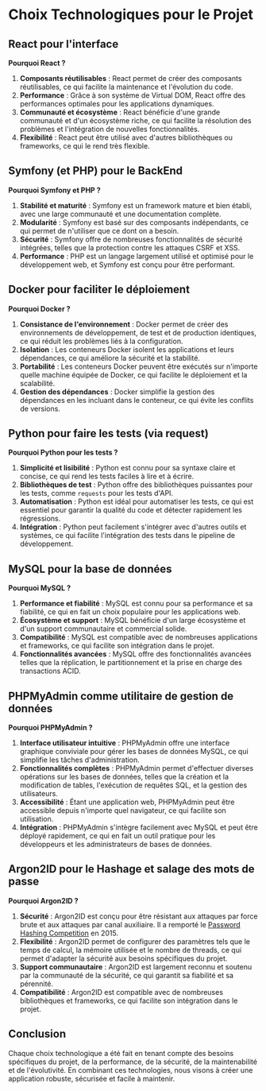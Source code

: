 # Choix Technologiques pour le Projet

## React pour l'interface

**Pourquoi React ?**

1. **Composants réutilisables** : React permet de créer des composants réutilisables, ce qui facilite la maintenance et l'évolution du code.
2. **Performance** : Grâce à son système de Virtual DOM, React offre des performances optimales pour les applications dynamiques.
3. **Communauté et écosystème** : React bénéficie d'une grande communauté et d'un écosystème riche, ce qui facilite la résolution des problèmes et l'intégration de nouvelles fonctionnalités.
4. **Flexibilité** : React peut être utilisé avec d'autres bibliothèques ou frameworks, ce qui le rend très flexible.

## Symfony (et PHP) pour le BackEnd

**Pourquoi Symfony et PHP ?**

1. **Stabilité et maturité** : Symfony est un framework mature et bien établi, avec une large communauté et une documentation complète.
2. **Modularité** : Symfony est basé sur des composants indépendants, ce qui permet de n'utiliser que ce dont on a besoin.
3. **Sécurité** : Symfony offre de nombreuses fonctionnalités de sécurité intégrées, telles que la protection contre les attaques CSRF et XSS.
4. **Performance** : PHP est un langage largement utilisé et optimisé pour le développement web, et Symfony est conçu pour être performant.

## Docker pour faciliter le déploiement

**Pourquoi Docker ?**

1. **Consistance de l'environnement** : Docker permet de créer des environnements de développement, de test et de production identiques, ce qui réduit les problèmes liés à la configuration.
2. **Isolation** : Les conteneurs Docker isolent les applications et leurs dépendances, ce qui améliore la sécurité et la stabilité.
3. **Portabilité** : Les conteneurs Docker peuvent être exécutés sur n'importe quelle machine équipée de Docker, ce qui facilite le déploiement et la scalabilité.
4. **Gestion des dépendances** : Docker simplifie la gestion des dépendances en les incluant dans le conteneur, ce qui évite les conflits de versions.

## Python pour faire les tests (via request)

**Pourquoi Python pour les tests ?**

1. **Simplicité et lisibilité** : Python est connu pour sa syntaxe claire et concise, ce qui rend les tests faciles à lire et à écrire.
2. **Bibliothèques de test** : Python offre des bibliothèques puissantes pour les tests, comme `requests` pour les tests d'API.
3. **Automatisation** : Python est idéal pour automatiser les tests, ce qui est essentiel pour garantir la qualité du code et détecter rapidement les régressions.
4. **Intégration** : Python peut facilement s'intégrer avec d'autres outils et systèmes, ce qui facilite l'intégration des tests dans le pipeline de développement.

## MySQL pour la base de données

**Pourquoi MySQL ?**

1. **Performance et fiabilité** : MySQL est connu pour sa performance et sa fiabilité, ce qui en fait un choix populaire pour les applications web.
2. **Écosystème et support** : MySQL bénéficie d'un large écosystème et d'un support communautaire et commercial solide.
3. **Compatibilité** : MySQL est compatible avec de nombreuses applications et frameworks, ce qui facilite son intégration dans le projet.
4. **Fonctionnalités avancées** : MySQL offre des fonctionnalités avancées telles que la réplication, le partitionnement et la prise en charge des transactions ACID.

## PHPMyAdmin comme utilitaire de gestion de données

**Pourquoi PHPMyAdmin ?**

1. **Interface utilisateur intuitive** : PHPMyAdmin offre une interface graphique conviviale pour gérer les bases de données MySQL, ce qui simplifie les tâches d'administration.
2. **Fonctionnalités complètes** : PHPMyAdmin permet d'effectuer diverses opérations sur les bases de données, telles que la création et la modification de tables, l'exécution de requêtes SQL, et la gestion des utilisateurs.
3. **Accessibilité** : Étant une application web, PHPMyAdmin peut être accessible depuis n'importe quel navigateur, ce qui facilite son utilisation.
4. **Intégration** : PHPMyAdmin s'intègre facilement avec MySQL et peut être déployé rapidement, ce qui en fait un outil pratique pour les développeurs et les administrateurs de bases de données.

## Argon2ID pour le Hashage et salage des mots de passe

**Pourquoi Argon2ID ?**

1. **Sécurité** : Argon2ID est conçu pour être résistant aux attaques par force brute et aux attaques par canal auxiliaire. Il a remporté le [Password Hashing Competition](https://www.password-hashing.net/#argon2) en 2015.
2. **Flexibilité** : Argon2ID permet de configurer des paramètres tels que le temps de calcul, la mémoire utilisée et le nombre de threads, ce qui permet d'adapter la sécurité aux besoins spécifiques du projet.
3. **Support communautaire** : Argon2ID est largement reconnu et soutenu par la communauté de la sécurité, ce qui garantit sa fiabilité et sa pérennité.
4. **Compatibilité** : Argon2ID est compatible avec de nombreuses bibliothèques et frameworks, ce qui facilite son intégration dans le projet.

## Conclusion

Chaque choix technologique a été fait en tenant compte des besoins spécifiques du projet, de la performance, de la sécurité, de la maintenabilité et de l'évolutivité. En combinant ces technologies, nous visons à créer une application robuste, sécurisée et facile à maintenir.
